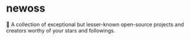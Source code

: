 # newoss
📑 A collection of exceptional but lesser-known open-source projects and creators worthy of your stars and followings.
